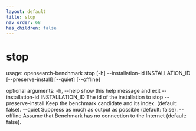```yaml
---
layout: default
title: stop
nav_order: 68
has_children: false
---
```


# stop

usage: opensearch-benchmark stop [-h] --installation-id INSTALLATION_ID [--preserve-install] [--quiet] [--offline]

optional arguments:
  -h, --help            show this help message and exit
  --installation-id INSTALLATION_ID
                        The id of the installation to stop
  --preserve-install    Keep the benchmark candidate and its index. (default: false).
  --quiet               Suppress as much as output as possible (default: false).
  --offline             Assume that Benchmark has no connection to the Internet (default: false).